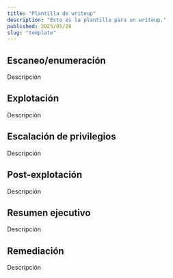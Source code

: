 ```yaml
---
title: "Plantilla de writeup"
description: "Esto es la plantilla para un writeup."
published: 2025/05/28
slug: "template"
---
```


## Escaneo/enumeración

Descripción

## Explotación

Descripción

## Escalación de privilegios

Descripción

## Post-explotación

Descripción

## Resumen ejecutivo

Descripción

## Remediación

Descripción

